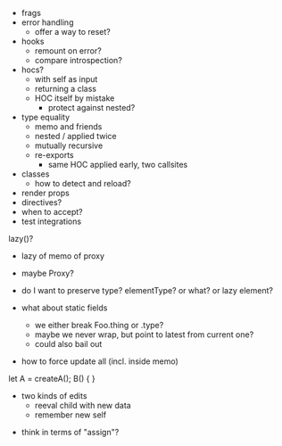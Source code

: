 - frags
- error handling
  - offer a way to reset?
- hooks
  - remount on error?
  - compare introspection?
- hocs?
  - with self as input
  - returning a class
  - HOC itself by mistake
    - protect against nested?
- type equality
  - memo and friends
  - nested / applied twice
  - mutually recursive
  - re-exports
    - same HOC applied early, two callsites
- classes
  - how to detect and reload?
- render props
- directives?
- when to accept?
- test integrations

lazy()?

- lazy of memo of proxy

- maybe Proxy?
- do I want to preserve type? elementType? or what?
  or lazy element?

- what about static fields

  - we either break Foo.thing or <Foo />.type?
  - maybe we never wrap, but point to latest from current one?
  - could also bail out

- how to force update all (incl. inside memo)

let A = createA();
B() {
<A />
}

- two kinds of edits
  - reeval child with new data
  - remember new self

* think in terms of "assign"?

